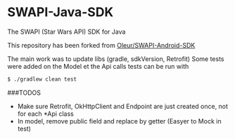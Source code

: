 # SWAPI-Java-SDK
The SWAPI (Star Wars API) SDK for Java

This repository has been forked from [Oleur/SWAPI-Android-SDK](https://github.com/Oleur/SWAPI-Android-SDK)

The main work was to update libs (gradle, sdkVersion, Retrofit)
Some tests were added on the Model et the Api calls
tests can be run with 
```sh
$ ./gradlew clean test
```

###TODOS
- Make sure Retrofit, OkHttpClient and Endpoint are just created once, not for each *Api class
- In model, remove public field and replace by getter (Easyer to Mock in test) 
